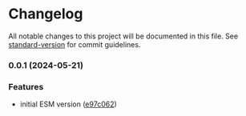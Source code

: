 # Changelog

All notable changes to this project will be documented in this file. See [standard-version](https://github.com/conventional-changelog/standard-version) for commit guidelines.

### 0.0.1 (2024-05-21)


### Features

* initial ESM version ([e97c062](https://github.com/compwright/nodemailer-mailgun-transport-esm/commit/e97c062e7d8fd09c9eaee022bb820cf48dc46669))
